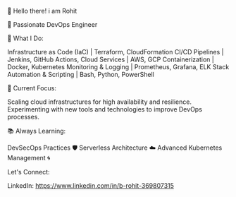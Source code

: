 👋 Hello there! i am Rohit

🚀 Passionate DevOps Engineer

🔧 What I Do:

Infrastructure as Code (IaC) | Terraform, CloudFormation CI/CD Pipelines | Jenkins, GitHub Actions, Cloud Services | AWS, GCP Containerization | Docker, Kubernetes Monitoring & Logging | Prometheus, Grafana, ELK Stack Automation & Scripting | Bash, Python, PowerShell

🌟 Current Focus:

Scaling cloud infrastructures for high availability and resilience. Experimenting with new tools and technologies to improve DevOps processes.

📚 Always Learning:

DevSecOps Practices 🛡️ Serverless Architecture ☁️ Advanced Kubernetes Management 🌀

Let's Connect:

LinkedIn: https://www.linkedin.com/in/b-rohit-369807315
